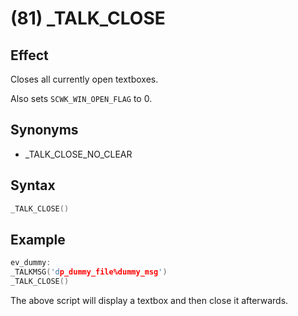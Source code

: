 # (81) _TALK_CLOSE

## Effect

Closes all currently open textboxes.

Also sets `SCWK_WIN_OPEN_FLAG` to 0.

## Synonyms

- _TALK_CLOSE_NO_CLEAR

## Syntax

```c
_TALK_CLOSE()
```

## Example

```c
ev_dummy:
_TALKMSG('dp_dummy_file%dummy_msg')
_TALK_CLOSE()
```

The above script will display a textbox and then close it afterwards.
